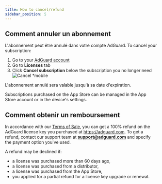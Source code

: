 ```yaml
---
title: How to cancel/refund
sidebar_position: 5
---
```


## Comment annuler un abonnement

L'abonnement peut être annulé dans votre compte AdGuard. To cancel your subscription:

 1. Go to your [AdGuard account](https://my.adguard.com/)
 2. Go to **Licenses** tab
 3. Click **Cancel subscription** below the subscription you no longer need ![Cancel *mobile](https://cdn.adtidy.org/content/kb/ad_blocker/general/newaccount-cancel-sub.png)

 L'abonnement annulé sera valable jusqu'à sa date d'expiration.

Subscriptions purchased on the App Store can be managed in the App Store account or in the device's settings.

## Comment obtenir un remboursement

In accordance with our [Terms of Sale](https://adguard.com/terms-of-sale.html), you can get a 100% refund on the AdGuard license key you purchased at https://adguard.com. To get a refund, contact our support team at **support@adguard.com** and specify the payment option you've used.

A refund may be declined if:

- a license was purchased more than 60 days ago,
- a license was purchased from a distributor,
- a license was purchased from the App Store,
- you applied for a partial refund for a license key upgrade or renewal.
